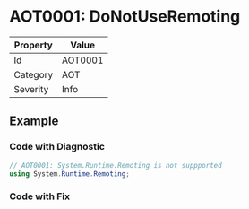 # AOT0001: DoNotUseRemoting

| Property | Value       |
| -------- | ----------- |
| Id       | AOT0001     |
| Category | AOT         |
| Severity | Info        |

## Example

### Code with Diagnostic

```csharp
// AOT0001: System.Runtime.Remoting is not suppported
using System.Runtime.Remoting;
```

### Code with Fix

```csharp

```